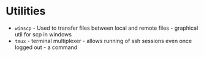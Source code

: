 # Utilities

- `winscp` - Used to transfer files between local and remote files - graphical util for scp in windows
- `tmux` - terminal multiplexer - allows running of ssh sessions even once logged out - a command